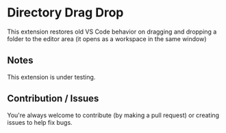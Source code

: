 # Directory Drag Drop

This extension restores old VS Code behavior on dragging and dropping a folder to the editor area (it opens as a workspace in the same window)

## Notes

This extension is under testing.

## Contribution / Issues

You're always welcome to contribute (by making a pull request) or creating issues to help fix bugs.

